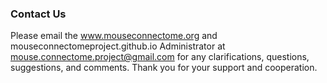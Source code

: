 
### Contact Us

Please email the www.mouseconnectome.org and mouseconnectomeproject.github.io Administrator at mouse.connectome.project@gmail.com for any clarifications, questions, suggestions, and comments. Thank you for your support and cooperation.
